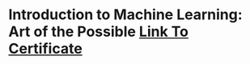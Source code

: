 # Introduction to Machine Learning: Art of the Possible <a href="https://www.aws.training/Transcript/CompletionCertificateHtml?transcriptid=6zmG2IbXxkGU8o8o3HMLdA2" target="_blank">Link To Certificate</a>

